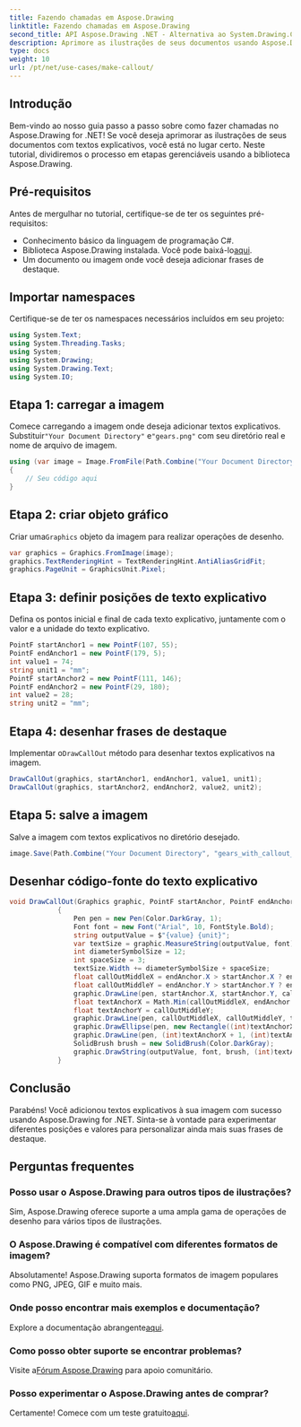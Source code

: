 ```yaml
---
title: Fazendo chamadas em Aspose.Drawing
linktitle: Fazendo chamadas em Aspose.Drawing
second_title: API Aspose.Drawing .NET - Alternativa ao System.Drawing.Common
description: Aprimore as ilustrações de seus documentos usando Aspose.Drawing for .NET! Aprenda passo a passo como adicionar textos explicativos para obter visuais mais claros e informativos.
type: docs
weight: 10
url: /pt/net/use-cases/make-callout/
---
```

## Introdução
Bem-vindo ao nosso guia passo a passo sobre como fazer chamadas no Aspose.Drawing for .NET! Se você deseja aprimorar as ilustrações de seus documentos com textos explicativos, você está no lugar certo. Neste tutorial, dividiremos o processo em etapas gerenciáveis usando a biblioteca Aspose.Drawing.
## Pré-requisitos
Antes de mergulhar no tutorial, certifique-se de ter os seguintes pré-requisitos:
- Conhecimento básico da linguagem de programação C#.
-  Biblioteca Aspose.Drawing instalada. Você pode baixá-lo[aqui](https://releases.aspose.com/drawing/net/).
- Um documento ou imagem onde você deseja adicionar frases de destaque.
## Importar namespaces
Certifique-se de ter os namespaces necessários incluídos em seu projeto:
```csharp
using System.Text;
using System.Threading.Tasks;
using System;
using System.Drawing;
using System.Drawing.Text;
using System.IO;
```
## Etapa 1: carregar a imagem
 Comece carregando a imagem onde deseja adicionar textos explicativos. Substituir`"Your Document Directory"` e`"gears.png"` com seu diretório real e nome de arquivo de imagem.
```csharp
using (var image = Image.FromFile(Path.Combine("Your Document Directory", "gears.png")))
{
    // Seu código aqui
}
```
## Etapa 2: criar objeto gráfico
 Criar uma`Graphics` objeto da imagem para realizar operações de desenho.
```csharp
var graphics = Graphics.FromImage(image);
graphics.TextRenderingHint = TextRenderingHint.AntiAliasGridFit;
graphics.PageUnit = GraphicsUnit.Pixel;
```
## Etapa 3: definir posições de texto explicativo
Defina os pontos inicial e final de cada texto explicativo, juntamente com o valor e a unidade do texto explicativo.
```csharp
PointF startAnchor1 = new PointF(107, 55);
PointF endAnchor1 = new PointF(179, 5);
int value1 = 74;
string unit1 = "mm";
PointF startAnchor2 = new PointF(111, 146);
PointF endAnchor2 = new PointF(29, 180);
int value2 = 28;
string unit2 = "mm";
```
## Etapa 4: desenhar frases de destaque
 Implementar o`DrawCallOut` método para desenhar textos explicativos na imagem.
```csharp
DrawCallOut(graphics, startAnchor1, endAnchor1, value1, unit1);
DrawCallOut(graphics, startAnchor2, endAnchor2, value2, unit2);
```
## Etapa 5: salve a imagem
Salve a imagem com textos explicativos no diretório desejado.
```csharp
image.Save(Path.Combine("Your Document Directory", "gears_with_callout_out.png"));
```
## Desenhar código-fonte do texto explicativo
```csharp
void DrawCallOut(Graphics graphic, PointF startAnchor, PointF endAnchor, int value, string unit)
            {
                Pen pen = new Pen(Color.DarkGray, 1);
                Font font = new Font("Arial", 10, FontStyle.Bold);
                string outputValue = $"{value} {unit}";
                var textSize = graphic.MeasureString(outputValue, font);
                int diameterSymbolSize = 12;
                int spaceSize = 3;
                textSize.Width += diameterSymbolSize + spaceSize;
                float callOutMiddleX = endAnchor.X > startAnchor.X ? endAnchor.X - textSize.Width : endAnchor.X + textSize.Width;
                float callOutMiddleY = endAnchor.Y > startAnchor.Y ? endAnchor.Y - textSize.Height : endAnchor.Y + textSize.Height;
                graphic.DrawLine(pen, startAnchor.X, startAnchor.Y, callOutMiddleX, callOutMiddleY);
                float textAnchorX = Math.Min(callOutMiddleX, endAnchor.X);
                float textAnchorY = callOutMiddleY;
                graphic.DrawLine(pen, callOutMiddleX, callOutMiddleY, textAnchorX == callOutMiddleX ? textAnchorX + textSize.Width : textAnchorX, callOutMiddleY);
                graphic.DrawEllipse(pen, new Rectangle((int)textAnchorX + spaceSize, (int)(textAnchorY - textSize.Height) + spaceSize, 10, 10));
                graphic.DrawLine(pen, (int)textAnchorX + 1, (int)textAnchorY - 1, (int)textAnchorX + diameterSymbolSize + 2, (int)textAnchorY - diameterSymbolSize - 2);
                SolidBrush brush = new SolidBrush(Color.DarkGray);
                graphic.DrawString(outputValue, font, brush, (int)textAnchorX + diameterSymbolSize + spaceSize, (int)(textAnchorY - textSize.Height));
            }
```
## Conclusão

Parabéns! Você adicionou textos explicativos à sua imagem com sucesso usando Aspose.Drawing for .NET. Sinta-se à vontade para experimentar diferentes posições e valores para personalizar ainda mais suas frases de destaque.

## Perguntas frequentes

### Posso usar o Aspose.Drawing para outros tipos de ilustrações?

Sim, Aspose.Drawing oferece suporte a uma ampla gama de operações de desenho para vários tipos de ilustrações.

### O Aspose.Drawing é compatível com diferentes formatos de imagem?

Absolutamente! Aspose.Drawing suporta formatos de imagem populares como PNG, JPEG, GIF e muito mais.

### Onde posso encontrar mais exemplos e documentação?

 Explore a documentação abrangente[aqui](https://reference.aspose.com/drawing/net/).

### Como posso obter suporte se encontrar problemas?

 Visite a[Fórum Aspose.Drawing](https://forum.aspose.com/c/diagram/17) para apoio comunitário.

### Posso experimentar o Aspose.Drawing antes de comprar?

 Certamente! Comece com um teste gratuito[aqui](https://releases.aspose.com/).